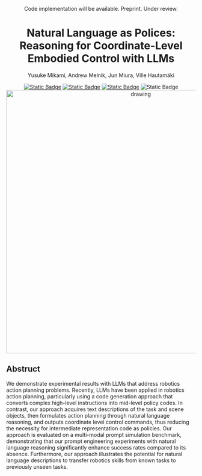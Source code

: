 <div align="center">

  Code implementation will be available. Preprint. Under review.
  <h1 align="center">Natural Language as Polices: Reasoning for Coordinate-Level Embodied Control with LLMs</h1>
  <p align="center">
    Yusuke Mikami, Andrew Melnik, Jun Miura, Ville Hautamäki
  </p>
  <a href="https://arxiv.org/html/2403.13801v1"><img alt="Static Badge" src="https://img.shields.io/badge/ProjectPage-blue"></a>
  <a href="https://arxiv.org/abs/2403.13801"><img alt="Static Badge" src="https://img.shields.io/badge/arXiv-2403.13801-b31b1b.svg?style=flat"></a>
  <a href="https://paperswithcode.com/paper/natural-language-as-polices-reasoning-for">
  <a href="https://arxiv.org/html/2403.13801v1"><img alt="Static Badge" src="https://img.shields.io/badge/arXiv-HTML-red"></a>
  <img alt="Static Badge" src="https://img.shields.io/badge/PaperWithCode-brightgreen?link=https%3A%2F%2Fpaperswithcode.com%2Fpaper%2Fnatural-language-as-polices-reasoning-for">
  </a>

  <div>
  <img src="https://github.com/shure-dev/NLaP/assets/61527175/20e36052-732c-458b-b665-ae365ad18772" alt="drawing" width="700"/>
  </div>
  
  <div>

    
  </div>
  
</div>

## Abstruct
We demonstrate experimental results with LLMs that address robotics action planning problems. Recently, LLMs have been applied in robotics action planning, particularly using a code generation approach that converts complex high-level instructions into mid-level policy codes. In contrast, our approach acquires text descriptions of the task and scene objects, then formulates action planning through natural language reasoning, and outputs coordinate level control commands, thus reducing the necessity for intermediate representation code as policies. Our approach is evaluated on a multi-modal prompt simulation benchmark, demonstrating that our prompt engineering experiments with natural language reasoning significantly enhance success rates compared to its absence. Furthermore, our approach illustrates the potential for natural language descriptions to transfer robotics skills from known tasks to previously unseen tasks.


